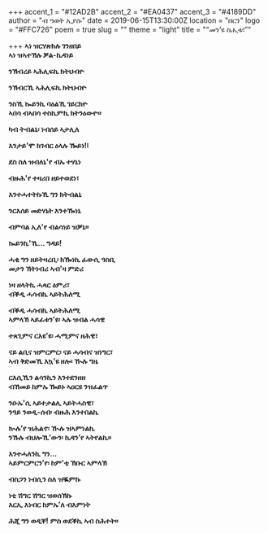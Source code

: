 +++
accent_1 = "#12AD2B"
accent_2 = "#EA0437"
accent_3 = "#4189DD"
author = "ብ ዓወት ኢያሱ"
date = 2019-06-15T13:30:00Z
location = "በርን"
logo = "#FFC726"
poem = true
slug = ""
theme = "light"
title = "“መን’ዩ ስሒቱ፧”"

+++
**ኣነ ዝርሃጽክሉ ገንዘበይ  
ኣነ ዝኣተኽሉ ቓል-ኪዳነይ**

**ንኽብረይ ኣሕሊፍኪ ክትህብዮ**

**ንኽብርኺ ኣሕሊፍኪ ክትህብዮ**

**ንስኺ ኰይንኪ ባዕልኺ ገይርክዮ  
ኣበሳ ብኣበሳ ተስኪምኪ ክትንዕውዮ።**

**ካብ ትብልኒ፡ ነብሰይ ኣታሊለ**

**እንታይ’ሞ ክገብር ዕላሉ ዀይነ!፧**

**ደስ ስለ ዝብለኒ'የ ብኡ ተሃኒነ**

**ብዙሕ'የ ተዛሪበ ዘይተወደነ፣**

**እንተሓተትኩኺ ግን ክትብልኒ**

**ንርእሰይ መድሃኒት እንተዀነኒ**

**ብምባል ኢለ'የ ብልሳነይ ዝቓኒ።**

**ኰይንኪ'ኺ... ግዳይ!**

**ሓቂ ግን ዘይትዛረቢ፡ ክዀነኪ ፈውሲ ዓስቢ  
መታን ኽትነብሪ ኣብ'ዛ ምድሪ**

**ነዛ ዘላትኪ ሓጻር ዕምሪ፣  
ብቕዲ ሓሳብኪ ኣይትሕለሚ**

**ብቕዲ ሓሳብኪ ኣይትሕለሚ  
ኣምላኽ ኣይፈቱን’ዩ፡ ኣሉ ዝብል ሓሳዊ**

**ተጸጊምና ርእዩ’ዩ፡ ሓሚምና ዘሕዊ፣**

**ናይ ልቢና ዝምርምር፡ ናይ ሓሳብና ዝነግር፣  
ኣብ ቅድመኺ እኳ'ዩ ዘሎ፡ ዂሉ ግዜ**

**ርእሲኺን ልሳንኪን እንተደንዘዘ  
ብኸመይ ከምኡ ዀይኑ ኣዐርዩ ንዝፈልጥ**

**ንዑኡ'ሲ ኣይተታልሊ ኣይትሓስዊ፣  
ንዓይ ንወዲ-ሰብ፡ ብዙሕ እንተበልኪ**

**ኲሉ’የ ዝሕልኖ፡ ዂሉ ዝኣምነልኪ  
ንኹሉ ብህሎኺ’ውን፡ ኪዳን’የ ኣትየልኪ።**

**እንተሓለንኪ ግን…  
ኣይምርምርን’የ፡ ከም'ቲ ኽቡር ኣምላኽ**

**ብስጋን ነብሲን ስለ ዝቘምኩ**

**ነቲ ሽግር ሽግር ዝወሰኽኩ  
እርኢ እነብር ከምኡ’ለ ብእምነት**

**ሕጂ ግን ወዲቐ! ምስ ወደቕኪ ኣብ ስሕተት።**